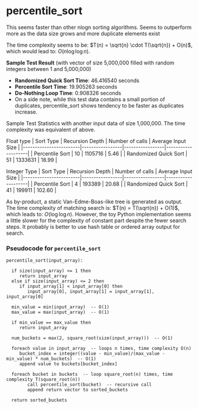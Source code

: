 # percentile_sort

This seems faster than other nlogn sorting algorithms.  Seems to outperform more as the data size grows and more duplicate elements exist

The time complexity seems to be: $T(n) = \sqrt{n} \cdot T(\sqrt{n}) + O(n)$, which would lead to: $O(n \log \log n)$.

**Sample Test Result** (with vector of size 5,000,000 filled with random integers between 1 and 5,000,000)  
- **Randomized Quick Sort Time**: 46.416540 seconds  
- **Percentile Sort Time**: 19.905263 seconds  
- **Do-Nothing Loop Time**: 0.908326 seconds
- On a side note, while this test data contains a small portion of duplicates, percentile_sort shows tendency to be faster as duplicates increase.


Sample Test Statistics with another input data of size 1,000,000.  The time complexity was equivalent of above.

Float type
| Sort Type              | Recursion Depth | Number of calls | Average Input Size |
|------------------------|-----------------|-----------------|--------------------|
| Percentile Sort         | 10               | 1105716          | 5.46              |
| Randomized Quick Sort   | 51              | 1333631          | 18.99             |

Integer Type
| Sort Type              | Recursion Depth | Number of calls | Average Input Size |
|------------------------|-----------------|-----------------|--------------------|
| Percentile Sort         | 4                | 193389          | 20.68              |
| Randomized Quick Sort   | 41               | 199911          | 102.60             |

As by-product,  a static Van-Edme-Boas-like tree is generated as output.  The time complexity of matching search is: $T(n) = T(\sqrt{n}) + O(1)$, which leads to: $O(\log \log n)$.  However, the toy Python implementation seems a little slower for the complexity of constant part despite the fewer search steps.  It probably is better to use hash table or ordered array output for search.

### Pseudocode for `percentile_sort`

```pseudo
percentile_sort(input_array):

  if size(input_array) <= 1 then
     return input_array
  else if size(input_array) <= 2 then
     if input_array[1] < input_array[0] then
        input_array[0], input_array[1] = input_array[1], input_array[0]

  min_value = min(input_array)  -- O(1)
  max_value = max(input_array)  -- O(1)

  if min_value == max_value then
     return input_array

  num_buckets = max(2, square_root(size(input_array)))  -- O(1)

  foreach value in input_array  -- loops n times, time complexity O(n)
     bucket_index = integer((value - min_value)/(max_value - min_value) * num_buckets)  -- O(1)
     append value to buckets[bucket_index]

  foreach bucket in buckets  -- loop square_root(n) times, time complexity T(square_root(n))
        call percentile_sort(bucket)  -- recursive call
        append return vector to sorted_buckets

  return sorted_buckets
